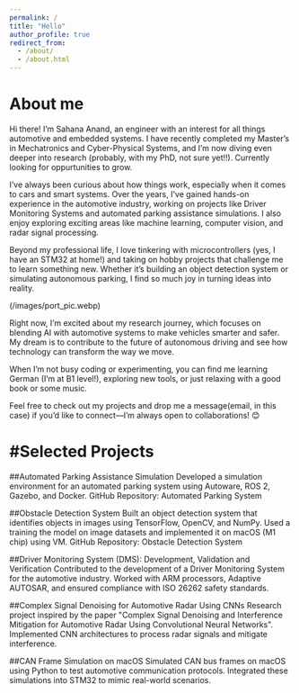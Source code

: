 ```yaml
---
permalink: /
title: "Hello"
author_profile: true
redirect_from: 
  - /about/
  - /about.html
---
```



About me
======
Hi there! I’m Sahana Anand, an engineer with an interest for all things automotive and embedded systems. I have recently completed my Master’s in Mechatronics and Cyber-Physical Systems, and I’m now diving even deeper into research (probably, with my PhD, not sure yet!!). Currently looking for oppurtunities to grow.

I’ve always been curious about how things work, especially when it comes to cars and smart systems. Over the years, I’ve gained hands-on experience in the automotive industry, working on projects like Driver Monitoring Systems and automated parking assistance simulations. I also enjoy exploring exciting areas like machine learning, computer vision, and radar signal processing.

Beyond my professional life, I love tinkering with microcontrollers (yes, I have an STM32 at home!) and taking on hobby projects that challenge me to learn something new. Whether it’s building an object detection system or simulating autonomous parking, I find so much joy in turning ideas into reality.

(/images/port_pic.webp)

Right now, I’m excited about my research journey, which focuses on blending AI with automotive systems to make vehicles smarter and safer. My dream is to contribute to the future of autonomous driving and see how technology can transform the way we move.

When I’m not busy coding or experimenting, you can find me learning German (I’m at B1 level!), exploring new tools, or just relaxing with a good book or some music.

Feel free to check out my projects and drop me a message(email, in this case) if you’d like to connect—I’m always open to collaborations! 😊

#Selected Projects
======
##Automated Parking Assistance Simulation
Developed a simulation environment for an automated parking system using Autoware, ROS 2, Gazebo, and Docker.
GitHub Repository: Automated Parking System

##Obstacle Detection System
Built an object detection system that identifies objects in images using TensorFlow, OpenCV, and NumPy.
Used a training the model on image datasets and implemented it on macOS (M1 chip) using VM.
GitHub Repository: Obstacle Detection System

##Driver Monitoring System (DMS): Development, Validation and Verification
Contributed to the development of a Driver Monitoring System for the automotive industry.
Worked with ARM processors, Adaptive AUTOSAR, and ensured compliance with ISO 26262 safety standards.

##Complex Signal Denoising for Automotive Radar Using CNNs
Research project inspired by the paper "Complex Signal Denoising and Interference Mitigation for Automotive Radar Using Convolutional Neural Networks".
Implemented CNN architectures to process radar signals and mitigate interference.

##CAN Frame Simulation on macOS
Simulated CAN bus frames on macOS using Python to test automotive communication protocols.
Integrated these simulations into STM32 to mimic real-world scenarios.